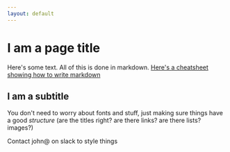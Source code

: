 ```yaml
---
layout: default
---
```


I am a page title
=================

Here's some text.  All of this is done in markdown.  [Here's a cheatsheet showing how to write markdown](https://github.com/adam-p/markdown-here/wiki/Markdown-Cheatsheet)

I am a subtitle
---------------

You don't need to worry about fonts and stuff, just making sure things have a good *structure* (are the titles right?  are there links? are there lists? images?)

Contact john@ on slack to style things